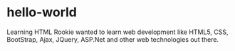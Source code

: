 # hello-world
Learning HTML
Rookie wanted to learn web development like HTML5, CSS, BootStrap, Ajax, JQuery, ASP.Net and other web technologies out there.
